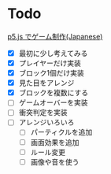 # Todo

[p5.js でゲーム制作(Japanese)](https://fal-works.github.io/make-games-with-p5js/)

- [x] 最初に少し考えてみる
- [x] プレイヤーだけ実装
- [x] ブロック1個だけ実装
- [x] 見た目をアレンジ
- [x] ブロックを複数にする
- [ ] ゲームオーバーを実装
- [ ] 衝突判定を実装
- [ ] アレンジいろいろ
  - [ ] パーティクルを追加
  - [ ] 画面効果を追加
  - [ ] ルール変更
  - [ ] 画像や音を使う
